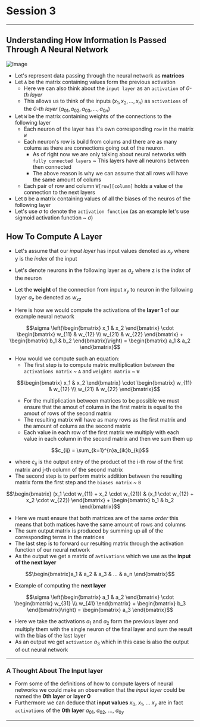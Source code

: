
# Session 3

--- 

## Understanding How Information Is Passed Through A Neural Network

![Image](./how_neural_networks_work.png)

* Let's represent data passing through the neural network as **matrices**
 * Let `A` be the matrix containing values form the previous activation
    * Here we can also think about the `input layer` as an `activation` of *0-th layer* 
    * This allows us to think of the inputs ($x_1, x_2, ..., x_n$) as `activations` of the *0-th layer* ($a_{01}, a_{02}, a_{03}, ..., a_{0n}$) 
 * Let `W` be the matrix containing weights of the connections to the following layer 
    * Each neuron of the layer has it's own corresponding `row` in the matrix `W`
    * Each neuron's row is build from colums and there are as many colums as there are connections going out of the neuron.
        * As of right now we are only talking about neural networks with `fully connected layers` ~ This layers have all neurons between then connected
        * The above reason is why we can assume that all rows will have the same amount of colums
    * Each pair of row and column `W[row][column]` holds a value of the connection to the next layers
* Let `B` be a matrix containing values of all the biases of the neuros of the following layer 
* Let's use $\sigma$ to denote the `activation function` (as an example let's use sigmoid activation function ~ $\sigma$)

## How To Compute A Layer

* Let's assume that our *input layer* has input values denoted as $x_y$ where y is the *index* of the input 
* Let's denote neurons in the following layer as $a_z$ where z is the *index* of the neuron 
* Let the **weight** of the connection from input $x_y$ to neuron in the following layer $a_z$ be denoted as $w_{xz}$  

* Here is how we would compute the activations of the **layer 1** of our example neural network

$$\sigma \left(\begin{bmatrix} x_1 & x_2 \end{bmatrix} \cdot \begin{bmatrix} w_{11} & w_{12} \\\ w_{21} & w_{22} \end{bmatrix} + \begin{bmatrix} b_1 & b_2 \end{bmatrix}\right) = \begin{bmatrix} a_1 & a_2 \end{bmatrix}$$

* How would we compute such an equation:
    * The first step is to compute matrix multiplication between the `activations matrix` ~ `A` and `weights matrix` ~ `W`
    ```math
    \begin{bmatrix} x_1 & x_2 \end{bmatrix} \cdot \begin{bmatrix} w_{11} & w_{12} \\\ w_{21} & w_{22} \end{bmatrix}
    ```
    * For the multiplication between matrices to be possible we must ensure that the amout of colums in the first matrix is equal to the amout of rows of the second matrix
    * The resulting matrix will have as many rows as the first matrix and the amount of colums as the second matrix
    * Each value in each row of the first matrix we multiply with each value in each column in the second matrix and then we sum them up

$$c_{ij} = \sum_{k=1}^{n}a_{ik}b_{kj}$$

* where $c_{ij}$ is the output entry of the product of the i-th row of the first matrix and j-th column of the second matrix
* The second step is to perform matrix addition between the resulting matrix form the first step and the `biases matrix` ~ `B`

$$\begin{bmatrix} (x_1 \cdot w_{11} + x_2 \cdot w_{21}) & (x_1 \cdot w_{12} + x_2 \cdot w_{22}) \end{bmatrix} + \begin{bmatrix} b_1 & b_2 \end{bmatrix}$$

* Here we must ensure that both matrices are of the same *order* this means that both matices have the same amount of rows and columns
* The sum output matrix is produced by summing up all of the corresponding terms in the matrices
* The last step is to forward our resulting matrix through the activation function of our neural network
* As the output we get a matrix of `avtivations` which we use as the **input of the next layer**

$$\begin{bmatrix}a_1 & a_2 & a_3 & ... & a_n \end{bmatrix}$$

* Example of computing the **next layer**

$$\sigma \left(\begin{bmatrix} a_1 & a_2 \end{bmatrix} \cdot \begin{bmatrix} w_{31} \\\ w_{41} \end{bmatrix} + \begin{bmatrix} b_3 \end{bmatrix}\right) = \begin{bmatrix} a_3 \end{bmatrix}$$

* Here we take the activations $a_1$ and $a_2$ form the previous layer and multiply them with the single neuron of the final layer and sum the result with the bias of the last layer 
* As an output we get `activation` $a_3$ which in this case is also the output of out neural network
---

### A Thought About The Input layer
* Form some of the definitions of how to compute layers of neural networks we could make an observation that the *input layer* could be named the **0th layer** or **layer 0** 
* Furthermore we can deduce that **input values** $x_0$, $x_1$, ... $x_y$ are in fact `activations` of the **0th layer** $a_{01}$, $a_{02}$, ..., $a_{0y}$
---
